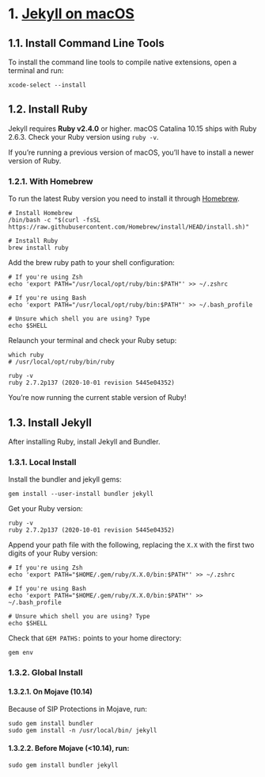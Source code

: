 # 1. [Jekyll on macOS](https://jekyllrb.com/docs/installation/macos/)


## 1.1. Install Command Line Tools
To install the command line tools to compile native extensions, open a terminal and run:

    xcode-select --install

## 1.2. Install Ruby
Jekyll requires **Ruby v2.4.0** or higher. macOS Catalina 10.15 ships with Ruby 2.6.3. Check your Ruby version using `ruby -v`.

If you’re running a previous version of macOS, you’ll have to install a newer version of Ruby.

### 1.2.1. With Homebrew
To run the latest Ruby version you need to install it through [Homebrew](https://brew.sh/).

    # Install Homebrew
    /bin/bash -c "$(curl -fsSL https://raw.githubusercontent.com/Homebrew/install/HEAD/install.sh)"

    # Install Ruby
    brew install ruby

Add the brew ruby path to your shell configuration:

    # If you're using Zsh
    echo 'export PATH="/usr/local/opt/ruby/bin:$PATH"' >> ~/.zshrc

    # If you're using Bash
    echo 'export PATH="/usr/local/opt/ruby/bin:$PATH"' >> ~/.bash_profile

    # Unsure which shell you are using? Type
    echo $SHELL

Relaunch your terminal and check your Ruby setup:

    which ruby
    # /usr/local/opt/ruby/bin/ruby

    ruby -v
    ruby 2.7.2p137 (2020-10-01 revision 5445e04352)

You’re now running the current stable version of Ruby!

## 1.3. Install Jekyll
After installing Ruby, install Jekyll and Bundler.

### 1.3.1. Local Install
Install the bundler and jekyll gems:

    gem install --user-install bundler jekyll

Get your Ruby version:

    ruby -v
    ruby 2.7.2p137 (2020-10-01 revision 5445e04352)

Append your path file with the following, replacing the `X.X` with the first two digits of your Ruby version:

    # If you're using Zsh
    echo 'export PATH="$HOME/.gem/ruby/X.X.0/bin:$PATH"' >> ~/.zshrc

    # If you're using Bash
    echo 'export PATH="$HOME/.gem/ruby/X.X.0/bin:$PATH"' >> ~/.bash_profile

    # Unsure which shell you are using? Type
    echo $SHELL

Check that `GEM PATHS:` points to your home directory:

    gem env

### 1.3.2. Global Install

#### 1.3.2.1. On Mojave (10.14)
Because of SIP Protections in Mojave, run:

    sudo gem install bundler
    sudo gem install -n /usr/local/bin/ jekyll

#### 1.3.2.2. Before Mojave (<10.14), run:

    sudo gem install bundler jekyll
